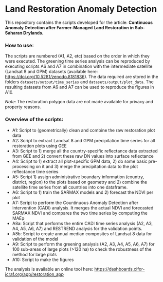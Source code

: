 # Land Restoration Anomaly Detection 

This repository contains the scripts developed for the article: **Continuous Anomaly Detection after Farmer-Managed Land Restoration in Sub-Saharan Drylands**.

### How to use:
The scripts are numbered (A1, A2, etc) based on the order in which they were executed. The greening time series analysis can be reproduced by executing scripts A6 and A7 in combination with the intermediate satellite (Landsat 8 and GPM) datasets (available here: https://doi.org/10.5281/zenodo.8181836). The data required are stored in the folders `datasets/output/time_series` and `datasets/output/plot_data`. The resulting datasets from A6 and A7 can be used to reproduce the figures in A10. 

_Note:_ The restoration polygon data are not made available for privacy and property reasons. 

### Overview of the scripts:
- A1: Script to (geometrically) clean and combine the raw restoration plot data
- A2: Script to extract Landsat 8 and GPM precipitation time series for all restoration plots using GEE
- A3: Script to 1) merge all the country-specific reflectance data extracted from GEE and 2) convert these raw DN values into surface reflectance
- A4: Script to 1) extract all plot-specific GPM data, 2) do some basic pre-processing on it and 3) merge the precipitation data to the plot reflectance time series
- A5: Script 1) assign administrative boundary information (country, district, region) to the plots based on geometry and 2) combine the satellite time series from all countries into one dataframe.
- A6: Script to 1) train the SARMAX models and 2) forecast the NDVI per plot
- A7: Script to perform the Countinuous Anomaly Detection after Intervention (CADI) analysis. It merges the actual NDVI and forecasted SARMAX NDVI and compares the two time series by computing the MAEp
- A8a: Script that performs the entire CADI time series analysis (A2, A3, A4, A5, A6, A7) and RESTREND analysis for the validation points.
- A8b: Script to create annual median composites of Landsat 8 data for validation of the model
- A9: Script to perform the greening analysis (A2, A3, A4, A5, A6, A7) for 100 sub-areas of large plots (>120 ha) to check the robustness of the method for large plots
- A10: Script to make the figures

The analysis is available an online tool here: https://dashboards.cifor-icraf.org/app/restoration_app
